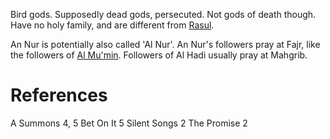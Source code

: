 Bird gods. Supposedly dead gods, persecuted. Not gods of death though. Have no holy family, and are different from [Rasul](Rasul.md).

An Nur is potentially also called 'Al Nur'. An Nur's followers pray at Fajr, like the followers of [Al Mu'min](Al%20Mu'min.md).
Followers of Al Hadi usually pray at Mahgrib.

# References
A Summons 4, 5
Bet On It 5
Silent Songs 2
The Promise 2